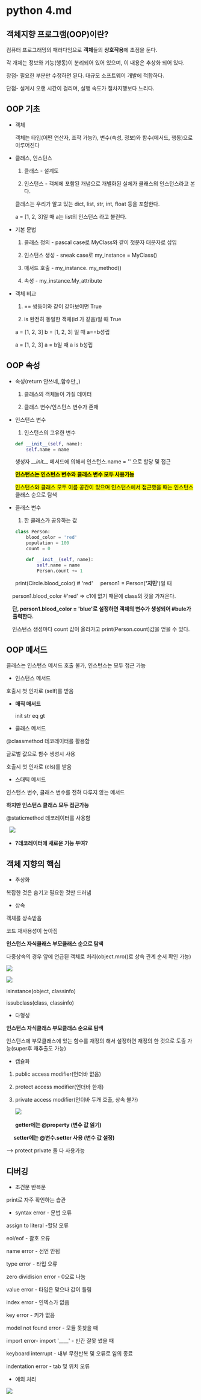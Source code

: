 # python 4.md

## 객체지향 프로그램(OOP)이란?

컴퓨터 프로그래밍의 패러다임으로 **객체**들의 **상호작용**에 초점을 둔다.

각 개체는 정보와 기능(행동)이 분리되어 있어 있으며, 이 내용은 추상화 되어 있다.

장점- 필요한 부분만 수정하면 된다. 대규모 소프트웨어 개발에 적합하다.

단점- 설계시 오랜 시간이 걸리며, 실행 속도가 절차지행보다 느리다.

## OOP 기초

- 객체
  
  객체는 타입(어떤 연산자, 조작 가능?), 변수(속성, 정보)와 함수(메서드, 행동)으로 이루어진다

- 클래스,  인스턴스
  
  1. 클래스 - 설계도
  
  2. 인스턴스 - 객체에 포함된 개념으로 개별화된 실체가 클래스의 인스턴스라고 본다. 
  
  클래스는 우리가 알고 있는 dict, list, str, int, float 등을 포함한다.
  
  a = [1, 2, 3]일 때 a는 list의 인스턴스 라고 불린다.

- 기본 문법
  
  1. 클래스 정의 - pascal case로 MyClass와 같이 첫문자 대문자로 삽입
  
  2. 인스턴스 생성 - sneak case로 my_instance = MyClass()
  
  3. 매서드 호출 - my_instance. my_method()
  
  4. 속성 - my_instance.My_attribute

- 객체 비교
  
  1. == 쌍둥이와 같이 같아보이면 True
  
  2. is 완전히 동일한 객체(id 가 같음)일 때 True
  
  a = [1, 2, 3] b = [1, 2, 3] 일 때 a==b성립
  
  a = [1, 2, 3] a = b일 때 a is b성립

## OOP 속성

- 속성(return 안쓰네,,함수만,,)
  
  1. 클래스의 객체들이 가질 데이터
  
  2. 클래스 변수/인스턴스 변수가 존재

- 인스턴스 변수
  
  1. 인스턴스의 고유한 변수
  
  ```python
  def __init__(self, name):
      self.name = name
  ```
  
  생성자 \_\__init\_\__ 메서드에 의해서  인스턴스.name = '' 으로 할당 및 접근
  
  <mark>**인스턴스는 인스턴스 변수와 클래스 변수 모두 사용가능</mark>**
  
  <mark>인스턴스와 클래스 모두 이름 공간이 있으며 인스턴스에서 접근했을 때는 인스턴스 </mark>클래스 순으로 탐색

- 클래스 변수
  
  1. 한 클래스가 공유하는 값
  
  ```python
  class Person:
      blood_color = 'red'
      population = 100
      count = 0
  
      def __init__(self, name):
          self.name = name
          Person.count += 1
  ```

      print(Circle.blood_color) # 'red'
      person1 = Person(**'지민'**)일 때

      person1.blood_color #'red' => c1에 없기 때문에 class의 것을 가져온다.

      **단, person1.blood_color = 'blue'로 설정하면 객체의 변수가 생성되어 #bule가       출력한다.**

      인스턴스 생성마다 count 값이 올라가고 print(Person.count)값을 얻을 수 있다.

## OOP 메서드

클래스는 인스턴스 메서드 호출 불가, 인스턴스는 모두 접근 가능

- 인스턴스 메서드

호출시 첫 인자로 (self)를 받음

- **매직 매서드**
  
  init str eq gt 

- 클래스 메서드

@classmethod 데코레이터를 활용함

글로벌 값으로 함수 생성시 사용

호출시 첫 인자로 (cls)를 받음

- 스태틱 메서드

인스턴스 변수, 클래스 변수를 전혀 다루지 않는 메서드

**하지만 인스턴스 클래스 모두 접근가능**

@staticmethod 데코레이터를 사용함

  ![](python%204_assets/2022-07-27-20-11-10-image.png)

- **?데코레이터에 새로운 기능 부여?**

## 객체 지향의 핵심

- 추상화

복잡한 것은 숨기고 필요한 것만 드러냄

- 상속

객체를 상속받음

코드 재사용성이 높아짐

**인스턴스 자식클래스 부모클래스 순으로 탐색**

다중상속의 경우 앞에 언급된 객체로 처리(object.mro()로 상속 관계 순서 확인 가능)

![](python%204_assets/2022-07-27-20-26-24-image.png)

![](python%204_assets/2022-07-27-20-25-09-image.png)

isinstance(object, classinfo)

issubclass(class, classinfo)

- 다형성

**인스턴스 자식클래스 부모클래스 순으로 탐색**

인스턴스에 부모클래스에 있는 함수를 재정의 해서 설정하면 재정의 한 것으로 도출 가능(super후 재추출도 가능)

- 캡슐화
1. public access modifier(언더바 없음)

2. protect access modifier(언더바 한개)

3. private access modifier(언더바 두개 호출, 상속 불가)

      ![](python%204_assets/2022-07-27-20-38-34-image.png)

      **getter에는 @property (변수 값 읽기)**

     **setter에는 @변수.setter 사용 (변수 값 설정)**

--> protect private 둘 다 사용가능

## 디버깅

- 조건문 반복문

print로 자주 확인하는 습관

- syntax error - 문법 오류

assign to literal -할당 오류

eol/eof - 괄호 오류

name error - 선언 안됨

type error - 타입 오류

zero dividision error - 0으로 나눔

value error - 타입은 맞으나 값이 틀림

index error - 인덱스가 없음

key error - 키가 없음

model not found error - 모듈 못찾을 때

import error- import '____' - 빈칸 잘못 썼을 때

keyboard interrupt - 내부 무한반복 및 오류로 임의 종료

indentation error - tab 및 위치 오류

- 예외 처리

![](python%204_assets/2022-07-27-20-53-12-image.png)
